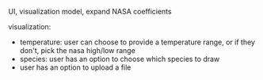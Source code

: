 UI, visualization model, expand NASA coefficients

visualization:
- temperature: user can choose to provide a temperature range, or if they don't, pick the nasa high/low range
- species: user has an option to choose which species to draw
- user has an option to upload a file
